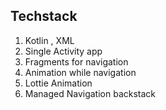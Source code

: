 ## Techstack 
 1. Kotlin , XML
 2. Single Activity app
 3. Fragments for navigation
 4. Animation while navigation
 5. Lottie Animation
 6. Managed Navigation backstack
    
